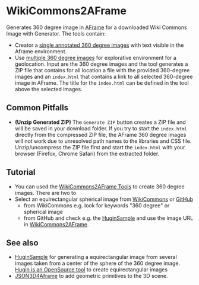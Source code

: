 # WikiCommons2AFrame
Generates 360 degree image in [AFrame](https://aframe.io) for a downloaded Wiki Commons Image with Generator. The tools contain:
* Creator a [single annotated 360 degree images](https://niebert.github.io/WikiCommons2AFrame/aframe360starter.html) with text visible in the Aframe environment.
* Use [multiple 360 degree images](https://niebert.github.io/WikiCommons2AFrame/aframe360starter.html) for explorative environment for a geolocation. Input are the 360 degree images and the tool generates a ZIP file that contains for all location a file with the provided 360-degree images and an `index.html` that contains a link to all selected  360-degree image in AFrame. The title for the `index.html` can be defined in the tool above the selected images.

## Common Pitfalls
* **(Unzip Generated ZIP)** The `Generate ZIP` button creates a ZIP file and will be saved in your download folder. If you try to start the `index.html` directly from  the compressed ZIP file, the AFrame 360 degree images will not work due to unresolved path names to the libraries and CSS file. Unzip/uncompress the ZIP file first and start the `index.html` with your browser (Firefox, Chrome Safari) from the extracted folder.


## Tutorial
* You can used the [WikiCommons2AFrame Tools](https://niebert.github.io/WikiCommons2AFrame) to create 360 degree images. There are two to
* Select an equirectangular spherical image from [WikiCommons](https://upload.wikimedia.org/wikipedia/commons/thumb/d/d8/Aldara_parks.jpg/1280px-Aldara_parks.jpg) or [GitHub](https://www.github.com/niebert/HuginSample)
   * from WikiCommons e.g. look for keywords "360 degree" or spherical image  
   * from GitHub and check e.g. the [HuginSample](https://www.github.com/niebert/HuginSample) and use the image URL in [WikiCommons2AFrame](https://niebert.github.io/WikiCommons2AFrame).


## See also
* [HuginSample](https://www.github.com/niebert/HuginSample) for generating a equirectangular image from several images taken from a center of the sphere of the 360 degree image. [Hugin is an OpenSource tool](http://hugin.sourceforge.net/) to create equirectangular images
* [JSON3D4Aframe](https://niebert.github.io/JSON3D4Aframe) to add geometric primitives to the 3D scene.
